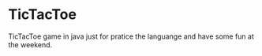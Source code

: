 # TicTacToe
TicTacToe game in java just for pratice the languange and have some fun at the weekend.
